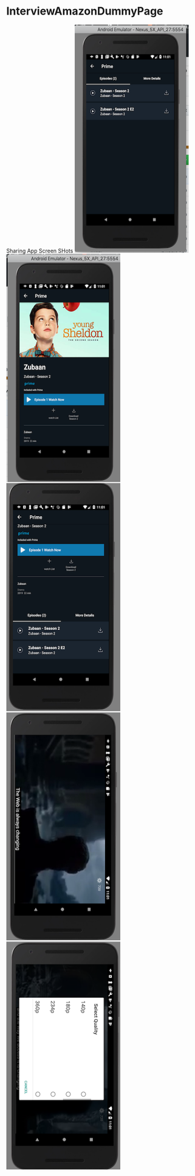 # InterviewAmazonDummyPage

Sharing App Screen SHots
 <img src="1.png" width="300" height="600"> <img src="2.png" width="300" height="600">
 <br/>
  <img src="3.png" width="300" height="600"> <img src="4.png" width="300" height="600">
  <br/>
   <img src="5.png" width="300" height="600">

